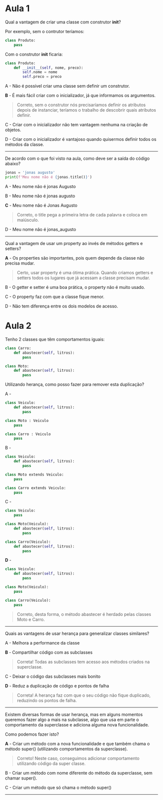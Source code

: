 # Aula 1

Qual a vantagem de criar uma classe com construtor __init__?

Por exemplo, sem o contrutor teríamos:

```py
class Produto:
    pass
```

Com o construtor __init__ ficaria:

```py
class Produto:
    def __init__(self, nome, preco):
        self.nome = nome
        self.preco = preco
```

A - Não é possível criar uma classe sem definir um construtor.

__B__ - É mais fácil criar com o inicializador, já que informamos os argumentos.
> Correto, sem o construtor nós precisaríamos definir os atributos depois de instanciar, teríamos o trabalho de descobrir quais atributos definir.

C - Criar com o inicializador não tem vantagem nenhuma na criação de objetos.

D - Criar com o inicializador é vantajoso quando quisermos definir todos os métodos da classe.

---

De acordo com o que foi visto na aula, como deve ser a saída do código abaixo?

```py
jonas = 'jonas augusto'
print(f'Meu nome não é {jonas.title()}')
```

A - Meu nome não é jonas Augusto

B - Meu nome não é jonas augusto

__C__ - Meu nome não é Jonas Augusto
> Correto, o title pega a primeira letra de cada palavra e coloca em maiúsculo.

D - Meu nome não é jonas_augusto

---

Qual a vantagem de usar um property ao invés de métodos getters e setters?

__A__ - Os properties são importantes, pois quem depende da classe não precisa mudar.
> Certo, usar property é uma ótima prática. Quando criamos getters e setters todos os lugares que já acessam a classe precisam mudar.

B - O getter e setter é uma boa prática, o property não é muito usado.

C - O property faz com que a classe fique menor.

D - Não tem diferença entre os dois modelos de acesso.

# Aula 2

Tenho 2 classes que têm comportamentos iguais:

```py
class Carro:
    def abastecer(self, litros):
        pass

class Moto:
    def abastecer(self, litros):
        pass
```

Utilizando herança, como posso fazer para remover esta duplicação?

A -
```py
class Veiculo:
    def abastecer(self, litros):
        pass

class Moto : Veiculo
    pass

class Carro : Veiculo
    pass
```

B -
```py
class Veiculo:
    def abastecer(self, litros):
        pass

class Moto extends Veiculo:
    pass

class Carro extends Veiculo:
    pass
```

C -
```py
class Veiculo:
    pass

class Moto(Veiculo):
    def abastecer(self, litros):
        pass

class Carro(Veiculo):
    def abastecer(self, litros):
        pass
```

__D__ -
```py
class Veiculo:
    def abastecer(self, litros):
        pass

class Moto(Veiculo):
    pass

class Carro(Veiculo):
    pass
```
> Correto, desta forma, o método abastecer é herdado pelas classes Moto e Carro.

---

Quais as vantagens de usar herança para generalizar classes similares?

A - Melhora a performance da classe

__B__ - Compartilhar código com as subclasses
> Correta! Todas as subclasses tem acesso aos métodos criados na superclasse.

C - Deixar o código das subclasses mais bonito

__D__ - Reduz a duplicação de código e pontos de falha
> Correta! A herança faz com que o seu código não fique duplicado, reduzindo os pontos de falha.

---

Existem diversas formas de usar herança, mas em alguns momentos queremos fazer algo a mais na subclasse, algo que usa em parte o comportamento da superclasse e adiciona alguma nova funcionalidade.

Como podemos fazer isto?

__A__ - Criar um método com a nova funcionalidade e que também chama o método super() (utilizando comportamentos da superclasse).
> Correto! Neste caso, conseguimos adicionar comportamento utilizando código da super classe.

B - Criar um método com nome diferente do método da superclasse, sem chamar super().

C - Criar um método que só chama o método super()

---
